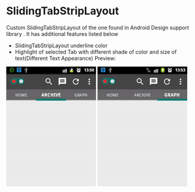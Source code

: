 # SlidingTabStripLayout
Custom SlidingTabStripLayout of the one found in Android Design support library . It has additional features listed below
* SlidingTabStripLayout underline color
* Highlight of selected Tab with different shade of color and size of text(Different Text Appearance)
Preview: 

![Alt text](https://github.com/RowlandOti/SlidingTabStripLayout/blob/master/documentation/png/stl1.png?raw=true "SlidingTabStripLayout Preview")        ![Alt text](https://github.com/RowlandOti/SlidingTabStripLayout/blob/master/documentation/png/stl2.png?raw=true "SlidingTabStripLayout Preview")


